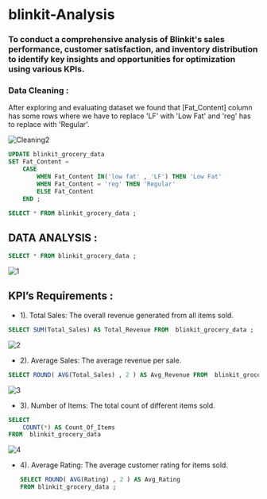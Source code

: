 # blinkit-Analysis

### To conduct a comprehensive analysis of Blinkit's sales performance, customer satisfaction, and inventory distribution to identify key insights and opportunities for optimization using various KPIs.


### Data Cleaning : 
After exploring and evaluating dataset we found that [Fat_Content] column has some rows where we have to replace 'LF' with 'Low Fat' and 'reg' has to replace with 'Regular'.

![Cleaning2](https://github.com/user-attachments/assets/39bfa4db-6a63-4ba9-bcb3-8300fc9b2330)


```sql
UPDATE blinkit_grocery_data
SET Fat_Content = 
	CASE 
		WHEN Fat_Content IN('low fat' , 'LF') THEN 'Low Fat'
        WHEN Fat_Content = 'reg' THEN 'Regular'
        ELSE Fat_Content
	END ;
```





```sql
SELECT * FROM blinkit_grocery_data ;
```

## DATA ANALYSIS :

```sql
SELECT * FROM blinkit_grocery_data ;
```

![1](https://github.com/user-attachments/assets/f6254619-29ec-4dae-9cbc-39b6eb5350c9)


## KPI’s Requirements :

- 1). Total Sales: The overall revenue generated from all items sold.
 ```sql
SELECT SUM(Total_Sales) AS Total_Revenue FROM  blinkit_grocery_data ;
```

![2](https://github.com/user-attachments/assets/309c0e40-ce2a-4428-a49f-3f6fe6091765)


- 2). Average Sales: The average revenue per sale.

```sql
SELECT ROUND( AVG(Total_Sales) , 2 ) AS Avg_Revenue FROM  blinkit_grocery_data ;
```

![3](https://github.com/user-attachments/assets/a562bb63-2ab6-4007-9af0-7533d40f6f4d)

- 3). Number of Items: The total count of different items sold.
```sql
SELECT 
	COUNT(*) AS Count_Of_Items
FROM  blinkit_grocery_data
```

![4](https://github.com/user-attachments/assets/ae1d13fb-70d7-4bf0-9146-fce35b621123)


- 4). Average Rating: The average customer rating for items sold.

  ```sql
  SELECT ROUND( AVG(Rating) , 2 ) AS Avg_Rating 
  FROM blinkit_grocery_data ;
```























